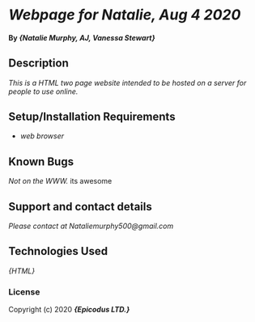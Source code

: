 

# _Webpage for Natalie, Aug 4 2020_

#### By _**{Natalie Murphy, AJ, Vanessa Stewart}**_

## Description

_This is a HTML two page website intended to be hosted on a server for people to use online._

## Setup/Installation Requirements

* _web browser_


## Known Bugs

_Not on the WWW._ its awesome 

## Support and contact details

_Please contact at Nataliemurphy500@gmail.com_

## Technologies Used

_{HTML}_

### License


Copyright (c) 2020 **_{Epicodus LTD.}_** 